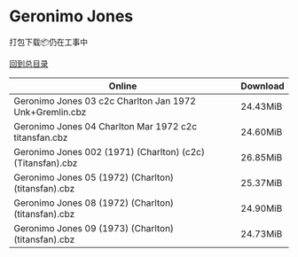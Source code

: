 # Geronimo Jones

打包下载📦仍在工事中

[回到总目录](/Catalogs.md)







Online | Download
--- | ---
Geronimo Jones 03 c2c Charlton Jan 1972 Unk+Gremlin.cbz | 24.43MiB
Geronimo Jones 04 Charlton Mar 1972 c2c titansfan.cbz | 24.60MiB
Geronimo Jones 002 (1971) (Charlton) (c2c) (Titansfan).cbz | 26.85MiB
Geronimo Jones 05 (1972) (Charlton) (titansfan).cbz | 25.37MiB
Geronimo Jones 08 (1972) (Charlton) (titansfan).cbz | 24.90MiB
Geronimo Jones 09 (1973) (Charlton) (titansfan).cbz | 24.73MiB